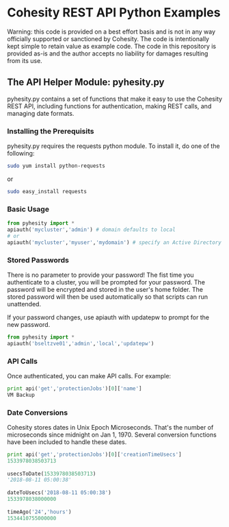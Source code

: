 # Cohesity REST API Python Examples

Warning: this code is provided on a best effort basis and is not in any way officially supported or sanctioned by Cohesity. The code is intentionally kept simple to retain value as example code. The code in this repository is provided as-is and the author accepts no liability for damages resulting from its use.

## The API Helper Module: pyhesity.py

pyhesity.py contains a set of functions that make it easy to use the Cohesity REST API, including functions for authentication, making REST calls, and managing date formats.

### Installing the Prerequisits

pyhesity.py requires the requests python module. To install it, do one of the following:

```bash
sudo yum install python-requests
```
or

```bash
sudo easy_install requests
```

### Basic Usage
```python
from pyhesity import *
apiauth('mycluster','admin') # domain defaults to local
# or
apiauth('mycluster','myuser','mydomain') # specify an Active Directory domain
```

### Stored Passwords
There is no parameter to provide your password! The fist time you authenticate to a cluster, you will be prompted for your password. The password will be encrypted and stored in the user's home folder. The stored password will then be used automatically so that scripts can run unattended. 

If your password changes, use apiauth with updatepw to prompt for the new password.
```python
from pyhesity import *
apiauth('bseltzve01','admin','local','updatepw')
```

### API Calls
Once authenticated, you can make API calls. For example:
```python
print api('get','protectionJobs')[0]['name']
VM Backup
```

### Date Conversions
Cohesity stores dates in Unix Epoch Microseconds. That's the number of microseconds since midnight on Jan 1, 1970. Several conversion functions have been included to handle these dates.
```python
print api('get','protectionJobs')[0]['creationTimeUsecs']
1533978038503713
  
usecsToDate(1533978038503713)
'2018-08-11 05:00:38'
  
dateToUsecs('2018-08-11 05:00:38')
1533978038000000
  
timeAgo('24','hours')
1534410755000000
```
